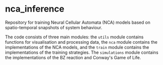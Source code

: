 # nca_inference

Repository for training Neural Cellular Automata (NCA) models based on spatio-temporal snapshots of system behaviour. 

The code consists of three main modules: the `utils` module contains functions for visualisation and processing data, the `nca` module contains the implementations of the NCA models, and the `train` module contains the implementations of the training strategies. The `simulations` module contains the implementations of the BZ reaction and Conway's Game of Life. 